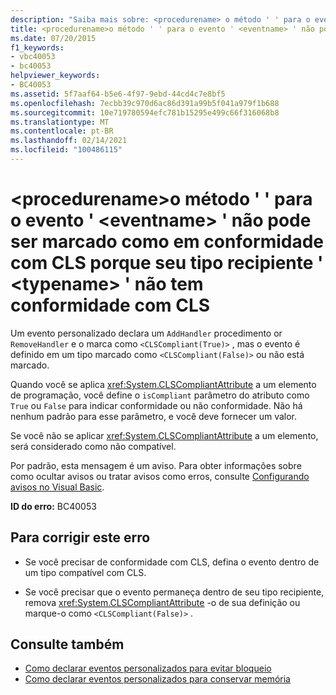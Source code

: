```yaml
---
description: "Saiba mais sobre: <procedurename> o método ' ' para o evento ' <eventname> ' não pode ser marcado como em conformidade com CLS porque seu tipo recipiente ' <typename> ' não é compatível com CLS"
title: <procedurename>o método ' ' para o evento ' <eventname> ' não pode ser marcado como em conformidade com CLS porque seu tipo recipiente ' <typename> ' não tem conformidade com CLS
ms.date: 07/20/2015
f1_keywords:
- vbc40053
- bc40053
helpviewer_keywords:
- BC40053
ms.assetid: 5f7aaf64-b5e6-4f97-9ebd-44cd4c7e8bf5
ms.openlocfilehash: 7ecbb39c970d6ac86d391a99b5f041a979f1b688
ms.sourcegitcommit: 10e719780594efc781b15295e499c66f316068b8
ms.translationtype: MT
ms.contentlocale: pt-BR
ms.lasthandoff: 02/14/2021
ms.locfileid: "100486115"
---
```

# <a name="procedurename-method-for-event-eventname-cannot-be-marked-cls-compliant-because-its-containing-type-typename-is-not-cls-compliant"></a>\<procedurename>o método ' ' para o evento ' \<eventname> ' não pode ser marcado como em conformidade com CLS porque seu tipo recipiente ' \<typename> ' não tem conformidade com CLS

Um evento personalizado declara um `AddHandler` procedimento or `RemoveHandler` e o marca como `<CLSCompliant(True)>` , mas o evento é definido em um tipo marcado como `<CLSCompliant(False)>` ou não está marcado.  
  
 Quando você se aplica <xref:System.CLSCompliantAttribute> a um elemento de programação, você define o `isCompliant` parâmetro do atributo como `True` ou `False` para indicar conformidade ou não conformidade. Não há nenhum padrão para esse parâmetro, e você deve fornecer um valor.  
  
 Se você não se aplicar <xref:System.CLSCompliantAttribute> a um elemento, será considerado como não compatível.  
  
 Por padrão, esta mensagem é um aviso. Para obter informações sobre como ocultar avisos ou tratar avisos como erros, consulte [Configurando avisos no Visual Basic](/visualstudio/ide/configuring-warnings-in-visual-basic).  
  
 **ID do erro:** BC40053  
  
## <a name="to-correct-this-error"></a>Para corrigir este erro  
  
- Se você precisar de conformidade com CLS, defina o evento dentro de um tipo compatível com CLS.  
  
- Se você precisar que o evento permaneça dentro de seu tipo recipiente, remova <xref:System.CLSCompliantAttribute> -o de sua definição ou marque-o como `<CLSCompliant(False)>` .  
  
## <a name="see-also"></a>Consulte também

- [Como declarar eventos personalizados para evitar bloqueio](../programming-guide/language-features/events/how-to-declare-custom-events-to-avoid-blocking.md)
- [Como declarar eventos personalizados para conservar memória](../programming-guide/language-features/events/how-to-declare-custom-events-to-conserve-memory.md)
